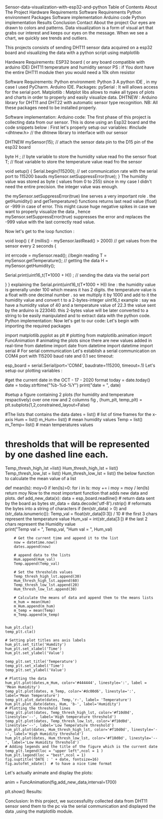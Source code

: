 Sensor-data-visualization-with-esp32-and-python
Table of Contents
About The Project
Hardware Requirements
Software Requirements
Python environment
Packages
Software implementation
Arduino code
Python implementation
Results
Conclusion
Contact
About the project
Our eyes are drawn to colors and patterns. Data visualization is a form of visual art that grabs our interest and keeps our eyes on the message. When we see a chart, we quickly see trends and outliers.

This projects consists of sending DHT11 sensor data acquired on a esp32 board and visualizing the data with a python script using matplotlib

Hardware Requirements:
ESP32 board ( or any board compatible with arduino IDE)
DHT11 temperature and humidity sensor
PS : if You dont have the entire DHT11 module then you would need a 10k ohm resistor

Software Requirements:
Python environment:
Python 3
A python IDE , in my case I used PyCharm.
Arduino IDE.
Packages:
pySerial : It will allows access for the serial port.
Matplotlib : Matplot libs allows to make all types of plots and charts in order to properly and easily visualize data.
DHTNEW : Arduino library for DHT11 and DHT22 with automatic sensor type recognition.
NB: All these packages need to be installed properly.

Software implementation:
Arduino code:
The first phase of this project is collecting data from our sensor. This is done using an Esp32 board and the code snippets below :
First let's properly setup our variables:
#include <dhtnew.h>     // the dhtnew library to interface with our sensor

DHTNEW mySensor(15);    // attach the sensor data pin to the D15 pin of the esp32 board

byte H ;         // byte variable to store the humidity value read fro the sensor
float T;         // float variable to store the temperature value read fro the sensor

void setup()
{
 Serial.begin(115200);   // set communication rate with the serial port to 115200 bauds 
 mySensor.setSuppressError(true);
}
The humidity value was stored as byte ( values from 0 to 255) since in my case I didn't need the entire precision. the integer value was enough.

the mySensor.setSuppressError(true) line serves a very important role . the getHumidity() and getTemperature() functions returns last read value (float) or -999 in case of error. This might cause huge negative spikes in case we want to properly visualize the data , hence mySensor.setSuppressError(true) suppresses the error and replaces the -999 value with the last correctly read value.

Now let's get to the loop function :

void loop()
{
 if (millis() - mySensor.lastRead() > 2000) // get values from the sensor every 2 seconds
 {

   int errcode = mySensor.read();        //begin reading
   T = mySensor.getTemperature();        // getting the data
   H = mySensor.getHumidity();

   Serial.print(uint16_t(T*1000 + H)) ;  // sending the data via the serial port
   
 }
}
explaining the Serial.print(uint16_t(T*1000 + H)) line :
the humidity value is generally under 100 which means it has 2 digits.
the temperature value is a float with one decimal number . so we multiply it by 1000 and add to it the humidity value and convert t to a 2-bytes-integer uint16_t
example : say wa have a humidity value of 40 and a temperature value of 22.3 the value sent by the arduino is 223040. this 2-bytes value will be later converted to a string to be easily manipulated and to extract data with the python code.
Python implementation:
Now let's get to our code:
Let's begin with importing the required packages

import matplotlib.pyplot as plt                 # plotting 
from matplotlib.animation import FuncAnimation   # animating the plots since there are new values added in real-time
from datetime import date
from datetime import datetime
import serial                                    # For serial communication
Let's establish a serial communication on COM4 port with 115200 baud rate and 0.1 sec timeout:

esp_board = serial.Serial(port='COM4', baudrate=115200, timeout=.1)
Let's setup our plotting variables :

#get the current date in the OCT - 17 - 2020 format
today = date.today()
date = today.strftime("%b-%d-%Y")
print("date = ", date)

#setup a figure containing 2 plots (for humidity and temperature respactively) over one row and 2 columns
fig , (hum_plt, temp_plt) = plt.subplots(1,2,constrained_layout=False)

#The lists that contains the data 
dates = list()   # list of time frames for the x-axis
Hum = list()
m_Hum= list()    # mean humidity values
Temp = list()
m_Temp= list()   # mean temperatures values

# thresholds that will be represented by one dashed line each.
Temp_thresh_high_lst =list()
Hum_thresh_high_lst = list()
Temp_thresh_low_lst = list()
Hum_thresh_low_lst = list()
the below function to calculate the mean value of a list

 def mean(ls):
   moy=0
   if len(ls)>0:
       for i in ls:
           moy += i
       moy = moy / len(ls)
       return moy
Now to the most important function that adds new data and plots.
  def add_new_data(x):
    data = esp_board.readline()                # return data sent by the board as bytes
    str_data = data.decode('utf-8').rstrip()   # reformats the bytes into a string of characters
    if (len(str_data) > 0) and (str_data.isnumeric()):
        Temp_val = float(str_data[0:3]) / 10    # the first 3 chars represent the temperature value
        Hum_val = int(str_data[3:])             # the last 2 chars represent the Humidity value   
        print("Temp val = ", Temp_val, "Hum val = ", Hum_val)
        
        # Get the current time and append it to the list
        now = datetime.now()              
        dates.append(now)
        
        # append data to the lists
        Hum.append(Hum_val)
        Temp.append(Temp_val)
        
        # Set the thresholds values
        Temp_thresh_high_lst.append(30)
        Hum_thresh_high_lst.append(60)
        Temp_thresh_low_lst.append(20)
        Hum_thresh_low_lst.append(30)

        # Calculate the means of data and append them to the means lists
        m_hum = mean(Hum)
        m_Hum.append(m_hum)
        m_temp = mean(Temp)
        m_Temp.append(m_temp)


    hum_plt.cla()
    temp_plt.cla()

    # Setting plot titles ans axis labels
    hum_plt.set_title('Humdity')
    hum_plt.set_xlabel('Time')
    hum_plt.set_ylabel('Value')

    temp_plt.set_title('Temperature')
    temp_plt.set_xlabel('Time')
    temp_plt.set_ylabel('Value')

    # Plotting the data
    hum_plt.plot(dates,m_Hum, color='#444444', linestyle=':', label = 'Mean Humidity')
    temp_plt.plot(dates, m_Temp, color='#dc00d6', linestyle=':', label='Mean Temperature')
    temp_plt.plot_date(dates, Temp,'r-', label= 'Temperature')
    hum_plt.plot_date(dates, Hum, 'b-', label='Humidity')
    # Plotting the threshold lines
    temp_plt.plot(dates, Temp_thresh_high_lst, color='#f10d0d', linestyle='--', label='High temperature threshold')
    temp_plt.plot(dates, Temp_thresh_low_lst, color='#f10d0d', linestyle='--', label='Low Temperature threshold')
    hum_plt.plot(dates, Hum_thresh_high_lst, color='#f10d0d', linestyle='--', label='High Humidity threshold')
    hum_plt.plot(dates, Hum_thresh_low_lst, color='#f10d0d', linestyle='--', label='Low Humidity threshold')
    # Adding legends and the title of the figure which is the current date 
    temp_plt.legend(loc = "upper left",ncol = 1 )
    hum_plt.legend(loc = "best",ncol = 1)
    fig.suptitle('DATE : ' + date, fontsize=16)
    fig.autofmt_xdate()  # to have a nice time format 
Let's actually animate and display the plots:

anim = FuncAnimation(fig,add_new_data,interval=1700)

plt.show()
Results:
 

Conclusion:
In this project, we successfullty collected data from DHT11 sensor send them to the pc via the serial communication and displayed the data ,using the matplotlib module.
